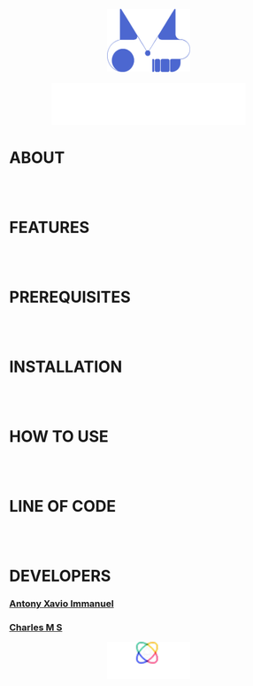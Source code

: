 <p align="center">
  <img src="design/logo/logo-color.png" alt="MARKOV-logo-1" width="150"/>
  <br><br>
  <img src="design/logo/logo-large-white.png" alt="MARKOV-logo-2" width="350"/>
</p>

# ABOUT
<br><br>

# FEATURES
<br><br>

# PREREQUISITES
<br><br>

# INSTALLATION
<br><br>

# HOW TO USE
<br><br>

# LINE OF CODE
<br><br>

# DEVELOPERS
### [Antony Xavio Immanuel](github.com/xavio2495)
### [Charles M S](github.com/charlesms1246)

<p align="center">
  <img src="design/images/ETHOnline-25.png" alt="ethonline-logo" width="150"/>
</p>
